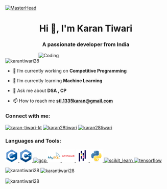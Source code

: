 [![MasterHead](https://www.nist.gov/sites/default/files/images/2019/04/02/nistcyber_banner-11.19.18-am.png)](https://karantiwari28.io)


<h1 align="center">Hi 👋, I'm Karan Tiwari</h1>
<h3 align="center">A passionate developer from India</h3>
<img align="right" alt="Coding" width="400" src="https://www.bypeople.com/wp-content/uploads/2019/03/people-at-work.gif">

<p align="left"> <img src="https://komarev.com/ghpvc/?username=karantiwari28&label=Profile%20views&color=0e75b6&style=flat" alt="karantiwari28" /> </p>

- 🔭 I’m currently working on **Competitive Programming**

- 🌱 I’m currently learning **Machine Learning**

- 💬 Ask me about **DSA , CP**

- 📫 How to reach me **stl.1335karan@gmail.com**

<h3 align="left">Connect with me:</h3>
<p align="left">
<a href="https://linkedin.com/in/karan-tiwari-kt" target="blank"><img align="center" src="https://raw.githubusercontent.com/rahuldkjain/github-profile-readme-generator/master/src/images/icons/Social/linked-in-alt.svg" alt="karan-tiwari-kt" height="30" width="40" /></a>
<a href="https://www.leetcode.com/karan28tiwari" target="blank"><img align="center" src="https://raw.githubusercontent.com/rahuldkjain/github-profile-readme-generator/master/src/images/icons/Social/leet-code.svg" alt="karan28tiwari" height="30" width="40" /></a>
<a href="https://auth.geeksforgeeks.org/user/karan28tiwari" target="blank"><img align="center" src="https://raw.githubusercontent.com/rahuldkjain/github-profile-readme-generator/master/src/images/icons/Social/geeks-for-geeks.svg" alt="karan28tiwari" height="30" width="40" /></a>
</p>

<h3 align="left">Languages and Tools:</h3>
<p align="left"> <a href="https://www.cprogramming.com/" target="_blank" rel="noreferrer"> <img src="https://raw.githubusercontent.com/devicons/devicon/master/icons/c/c-original.svg" alt="c" width="40" height="40"/> </a> <a href="https://www.w3schools.com/cpp/" target="_blank" rel="noreferrer"> <img src="https://raw.githubusercontent.com/devicons/devicon/master/icons/cplusplus/cplusplus-original.svg" alt="cplusplus" width="40" height="40"/> </a> <a href="https://cloud.google.com" target="_blank" rel="noreferrer"> <img src="https://www.vectorlogo.zone/logos/google_cloud/google_cloud-icon.svg" alt="gcp" width="40" height="40"/> </a> <a href="https://www.mysql.com/" target="_blank" rel="noreferrer"> <img src="https://raw.githubusercontent.com/devicons/devicon/master/icons/mysql/mysql-original-wordmark.svg" alt="mysql" width="40" height="40"/> </a> <a href="https://www.oracle.com/" target="_blank" rel="noreferrer"> <img src="https://raw.githubusercontent.com/devicons/devicon/master/icons/oracle/oracle-original.svg" alt="oracle" width="40" height="40"/> </a> <a href="https://pandas.pydata.org/" target="_blank" rel="noreferrer"> <img src="https://raw.githubusercontent.com/devicons/devicon/2ae2a900d2f041da66e950e4d48052658d850630/icons/pandas/pandas-original.svg" alt="pandas" width="40" height="40"/> </a> <a href="https://www.python.org" target="_blank" rel="noreferrer"> <img src="https://raw.githubusercontent.com/devicons/devicon/master/icons/python/python-original.svg" alt="python" width="40" height="40"/> </a> <a href="https://scikit-learn.org/" target="_blank" rel="noreferrer"> <img src="https://upload.wikimedia.org/wikipedia/commons/0/05/Scikit_learn_logo_small.svg" alt="scikit_learn" width="40" height="40"/> </a> <a href="https://www.tensorflow.org" target="_blank" rel="noreferrer"> <img src="https://www.vectorlogo.zone/logos/tensorflow/tensorflow-icon.svg" alt="tensorflow" width="40" height="40"/> </a> </p>

<p><img align="left" src="https://github-readme-stats.vercel.app/api/top-langs?username=karantiwari28&show_icons=true&locale=en&layout=compact" alt="karantiwari28" /></p>

<p>&nbsp;<img align="center" src="https://github-readme-stats.vercel.app/api?username=karantiwari28&show_icons=true&locale=en" alt="karantiwari28" /></p>

<p><img align="center" src="https://github-readme-streak-stats.herokuapp.com/?user=karantiwari28&" alt="karantiwari28" /></p>
